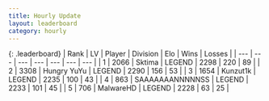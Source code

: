 ```yaml
---
title: Hourly Update
layout: leaderboard
category: hourly
---
```


{: .leaderboard}
| Rank | LV | Player | Division | Elo | Wins | Losses |
| --- | --- | --- | --- | --- | --- | --- |
| <span data-change="0">1</span> | 2066 | <span title="ID: 353063">Sktima</span> | LEGEND | <span data-change="0">2298</span> | <span data-change="0">220</span> | <span data-change="0">89</span> |
| <span data-change="0">2</span> | 3308 | <span title="ID: 164871">Hungry YuYu</span> | LEGEND | <span data-change="0">2290</span> | <span data-change="0">156</span> | <span data-change="0">53</span> |
| <span data-change="0">3</span> | 1654 | <span title="ID: 392407">Kunzut1k</span> | LEGEND | <span data-change="0">2235</span> | <span data-change="0">100</span> | <span data-change="0">43</span> |
| <span data-change="0">4</span> | 863 | <span title="ID: 174294">SAAAAAAANNNNNSS</span> | LEGEND | <span data-change="0">2233</span> | <span data-change="0">101</span> | <span data-change="0">45</span> |
| <span data-change="0">5</span> | 706 | <span title="ID: 261794">MalwareHD</span> | LEGEND | <span data-change="0">2228</span> | <span data-change="0">63</span> | <span data-change="0">25</span> |